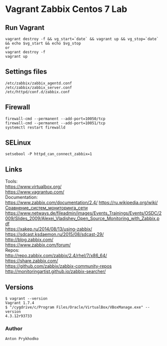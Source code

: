 Vagrant Zabbix Centos 7 Lab
===========================
Run Vagrant
-----------

    vagrant destroy -f && vg_start=`date` && vagrant up && vg_stop=`date` && echo $vg_start && echo $vg_stop  
    or  
    vagrant destroy -f  
    vagrant up

Settings files
--------------

    /etc/zabbix/zabbix_agentd.conf  
    /etc/zabbix/zabbix_server.conf  
    /etc/httpd/conf.d/zabbix.conf  


Firewall
--------

    firewall-cmd --permanent --add-port=10050/tcp  
    firewall-cmd --permanent --add-port=10051/tcp  
    systemctl restart firewalld

SELinux
-------

    setsebool -P httpd_can_connect_zabbix=1

Links
-------------
Tools:  
https://www.virtualbox.org/  
https://www.vagrantup.com/  
Documentation:  
https://www.zabbix.com/documentation/2.4/
https://ru.wikipedia.org/wiki/Сравнение_систем_мониторинга_сети  
https://www.netways.de/fileadmin/images/Events_Trainings/Events/OSDC/2009/Slides_2009/Alexei_Vladishev_Open_Source_Monitoring_with_Zabbix.pdf  
https://xakep.ru/2014/08/13/using-zabbix/  
https://sdcast.ksdaemon.ru/2015/08/sdcast-29/  
http://blog.zabbix.com/  
https://www.zabbix.com/forum/  
Repos:  
http://repo.zabbix.com/zabbix/2.4/rhel/7/x86_64/  
https://share.zabbix.com/  
https://github.com/zabbix/zabbix-community-repos  
http://monitoringartist.github.io/zabbix-searcher/  

Versions
--------
    $ vagrant --version
    Vagrant 1.7.4
    $ "/cygdrive/c/Program Files/Oracle/VirtualBox/VBoxManage.exe" --version
    4.3.12r93733


### Author
	Anton Prykhodko
